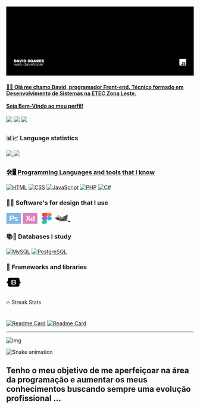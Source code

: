 ![Welcome](/davidDeveloper.png?raw=true)
<h4><u> 👨‍💻 Olá me chamo David, programador Front-end. Técnico formado em Desenvolvimento de Sistemas na ETEC Zona Leste.
<br><br>Seja Bem-Vindo ao meu perfil!</u></h4>
<div>
  <a href = "mailto:davidsoares2156@gmail.com"><img src="https://img.shields.io/badge/PORTFOLIO-black?style=for-the-badge&logo=dogecoin&logoColor=white" target="_blank"></a>
  <a href = "mailto:davidsoares2156@gmail.com"><img src="https://img.shields.io/badge/-Gmail-red?style=for-the-badge&logo=gmail&logoColor=white" target="_blank"></a>
  <a href="https://www.linkedin.com/in/david-soares-silva-014891229" target="_blank"><img src="https://img.shields.io/badge/-LinkedIn-%230077B5?style=for-the-badge&logo=linkedin&logoColor=white" target="_blank"></a>
  
  ##

### 📊📈 Language statistics
<div align="center" style="display:flex; width:100%;">
  <a href="https://github.com/daviDsoareSS">
  <img src="https://github-readme-stats.vercel.app/api?username=daviDsoareSS&show_icons=true&theme=dark&include_all_commits=true&count_private=true"/>
  <img src="https://github-readme-stats.vercel.app/api/top-langs/?username=daviDsoareSS&layout=compact&langs_count=7&theme=dark"/>
</div>
  
  ##

### 🛠🖥 Programming Languages and tools that I know
<a href="https://github.com/search?q=user%3ADenverCoder1+language%3Ahtml"><img alt="HTML" src="https://img.shields.io/badge/HTML-E34F26.svg?logo=html5&logoColor=white"></a>
<a href="https://github.com/search?q=user%3ADenverCoder1+language%3Acss"><img alt="CSS" src="https://img.shields.io/badge/CSS-1572B6.svg?logo=css3&logoColor=white"></a>
<a href="https://github.com/search?q=user%3ADenverCoder1+language%3Ajavascript"><img alt="JavaScript" src="https://img.shields.io/badge/JavaScript-F7DF1E.svg?logo=javascript&logoColor=black"></a>
<a href="https://github.com/search?q=user%3ADenverCoder1+language%3Aphp"><img alt="PHP" src="https://img.shields.io/badge/PHP-777BB4.svg?logo=php&logoColor=white"></a>
<a href="https://github.com/search?q=user%3ADenverCoder1+language%3Acsharp"><img alt="C#" src="https://custom-icon-badges.herokuapp.com/badge/C%23-68217A.svg?logo=cs2&logoColor=white"></a><br>

###  👨‍💻 Software's for design that I use
<img align="center" alt="David-Photoshop" height="30" width="40"
src="https://github.com/devicons/devicon/blob/master/icons/photoshop/photoshop-plain.svg">
<img align="center" alt="David-Xd" height="30" width="40"
src="https://github.com/devicons/devicon/blob/master/icons/xd/xd-plain.svg">
<img align="center" alt="David-Figma" height="30" width="40"
src="https://github.com/devicons/devicon/blob/master/icons/figma/figma-original.svg">
<img align="center" alt="David-Gimp" height="30" width="40"
src="https://github.com/devicons/devicon/blob/master/icons/gimp/gimp-original.svg">

### 📚📝 Databases I study
<a href="#"><img alt="MySQL" src="https://img.shields.io/badge/MySQL-00f.svg?logo=mysql&logoColor=white"></a>
<a href="#"><img alt="PostgreSQL" src ="https://img.shields.io/badge/PostgreSQL-316192.svg?logo=postgresql&logoColor=white"></a>

### 🧰 Frameworks and libraries
<img align="center" alt="David-bootstrap" height="30" width="40"
src="https://github.com/devicons/devicon/blob/master/icons/bootstrap/bootstrap-plain.svg">
  
  ##
 🔥 Streak Stats
  #
  [![Readme Card](https://github-readme-stats.vercel.app/api/pin/?username=daviDsoareSS&repo=tcc-automacao-residencial)](https://github.com/daviDsoareSS/tcc-automacao-residencial)
  [![Readme Card](https://github-readme-stats.vercel.app/api/pin/?username=daviDsoareSS&repo=POO-javascript)](https://github.com/daviDsoareSS/POO-javaScript)
  <hr>
 
  
  ![img](https://custom-icon-badges.herokuapp.com/badge/Commit-green.svg?logo=git-commit&logoColor=fff)
  
  ![Snake animation](https://github.com/daviDsoareSS/daviDsoareSS/blob/output/github-contribution-grid-snake.svg)
  
  ##
<h2> Tenho o meu objetivo de me aperfeiçoar na área da programação e aumentar os meus conhecimentos buscando sempre uma evolução profissional ...</h2>

  ##
